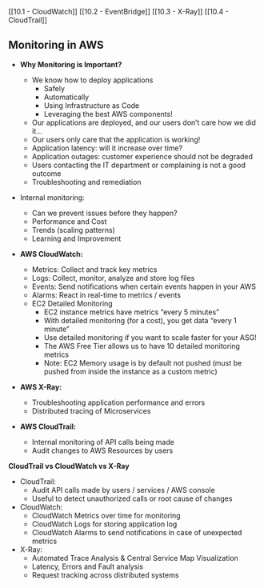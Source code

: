 [[10.1 - CloudWatch]]
[[10.2 - EventBridge]]
[[10.3 - X-Ray]]
[[10.4 - CloudTrail]]

## Monitoring in AWS

- **Why Monitoring is Important?**
	- We know how to deploy applications
		- Safely
		- Automatically
		- Using Infrastructure as Code
		- Leveraging the best AWS components!
	- Our applications are deployed, and our users don’t care how we did it…
	- Our users only care that the application is working!
	- Application latency: will it increase over time?
	- Application outages: customer experience should not be degraded
	- Users contacting the IT department or complaining is not a good outcome
	- Troubleshooting and remediation

- Internal monitoring:
	- Can we prevent issues before they happen?
	- Performance and Cost
	- Trends (scaling patterns)
	- Learning and Improvement

- **AWS CloudWatch:**
	- Metrics: Collect and track key metrics
	- Logs: Collect, monitor, analyze and store log files
	- Events: Send notifications when certain events happen in your AWS
	- Alarms: React in real-time to metrics / events
	- EC2 Detailed Monitoring
		- EC2 instance metrics have metrics “every 5 minutes”
		- With detailed monitoring (for a cost), you get data “every 1 minute”
		- Use detailed monitoring if you want to scale faster for your ASG!
		- The AWS Free Tier allows us to have 10 detailed monitoring metrics
		- Note: EC2 Memory usage is by default not pushed (must be pushed from inside the instance as a custom metric)
- **AWS X-Ray:**
	- Troubleshooting application performance and errors
	- Distributed tracing of Microservices
- **AWS CloudTrail:**
	- Internal monitoring of API calls being made
	- Audit changes to AWS Resources by users

**CloudTrail vs CloudWatch vs X-Ray**
- CloudTrail:
	- Audit API calls made by users / services / AWS console
	- Useful to detect unauthorized calls or root cause of changes
- CloudWatch:
	- CloudWatch Metrics over time for monitoring
	- CloudWatch Logs for storing application log
	- CloudWatch Alarms to send notifications in case of unexpected metrics
- X-Ray:
	- Automated Trace Analysis & Central Service Map Visualization
	- Latency, Errors and Fault analysis
	- Request tracking across distributed systems
